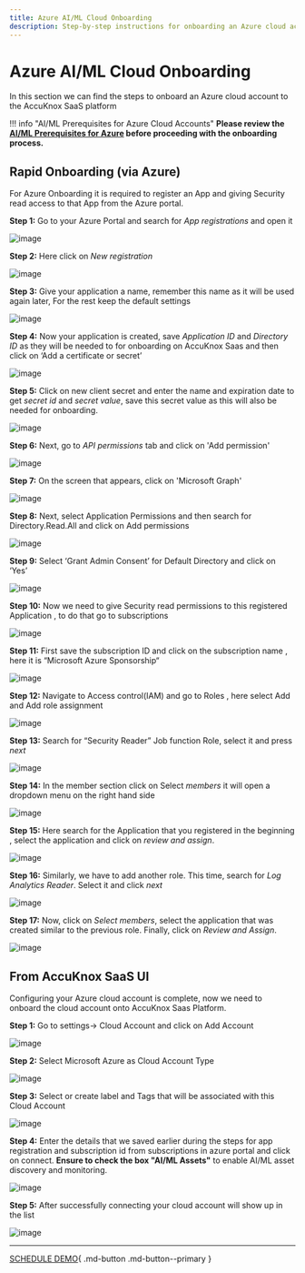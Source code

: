 ```yaml
---
title: Azure AI/ML Cloud Onboarding
description: Step-by-step instructions for onboarding an Azure cloud account and AI/ML assets within it to AccuKnox SaaS for automated security management.
---
```


# Azure AI/ML Cloud Onboarding

In this section we can find the steps to onboard an Azure cloud account to the AccuKnox SaaS platform

!!! info "AI/ML Prerequisites for Azure Cloud Accounts"
    **Please review the [AI/ML Prerequisites for Azure](https://help.accuknox.com/how-to/cspm-prereq-azure/#aiml-security-prerequisites-for-azure-cloud-accounts) before proceeding with the onboarding process.**

## **Rapid Onboarding (via Azure)**

For Azure Onboarding it is required to register an App and giving Security read access to that App from the Azure portal.

**Step 1:** Go to your Azure Portal and search for *App registrations* and open it

![image](images/azure1.png)

**Step 2:** Here click on *New registration*

![image](images/azure2.png)

**Step 3:** Give your application a name, remember this name as it will be used again later, For the rest keep the default settings

![image](images/azure3.png)

**Step 4:** Now your application is created,  save *Application ID* and *Directory ID* as they will be needed to for onboarding on AccuKnox Saas and then click on ‘Add a certificate or secret’

![image](images/azure4.png)

**Step 5:** Click on new client secret and enter the name and expiration date to get *secret id* and *secret value*, save this secret value as this will also be needed for onboarding.

![image](images/azure5.png)

**Step 6:** Next, go to *API permissions* tab and click on 'Add  permission'

![image](images/azure5-0.png)

**Step 7:** On the screen that appears, click on 'Microsoft Graph'

![image](images/azure5-1.png)

**Step 8:** Next, select Application Permissions and then search for Directory.Read.All and click on Add permissions

![image](images/azure5-2.png)

**Step 9:** Select ‘Grant Admin Consent’ for Default Directory and click on ‘Yes’

![image](images/azure5-3.png)

**Step 10:** Now we need to give Security read permissions to this registered Application , to do that go to subscriptions

![image](images/azure6.png)

**Step 11:** First save the subscription ID and click on the subscription name , here it is “Microsoft Azure Sponsorship“

![image](images/azure7.png)

**Step 12:** Navigate to Access control(IAM) and go to Roles , here select Add and Add role assignment

![image](images/azure8.png)

**Step 13:** Search for “Security Reader” Job function Role, select it and press *next*

![image](images/azure9.png)

**Step 14:** In the member section click on Select *members* it will open a dropdown menu on the right hand side

![image](images/azure10.png)

**Step 15:** Here search for the Application that you registered in the beginning , select the application and click on *review and assign*.

![image](images/azure11.png)

**Step 16:** Similarly, we have to add another role. This time, search for *Log Analytics Reader*. Select it and click *next*

![image](images/azure11-0.png)

**Step 17:** Now, click on *Select members*, select the application that was created similar to the previous role. Finally, click on *Review and Assign*.

![image](images/azure11-1.png)

## **From AccuKnox SaaS UI**

Configuring your Azure cloud account is complete, now we need to onboard the cloud account onto AccuKnox Saas Platform.

**Step 1:** Go to settings→ Cloud Account and click on Add Account

![image](images/azure12.png)

**Step 2:** Select Microsoft Azure as Cloud Account Type

![image](images/azure13.png)

**Step 3:** Select or create label and Tags that will be associated with this Cloud Account

![image](images/azure14.png)

**Step 4:** Enter the details that we saved earlier during the steps for app registration and subscription id from subscriptions in azure portal and click on connect. **Ensure to check the box "AI/ML Assets"** to enable AI/ML asset discovery and monitoring.

![image](images/ai-checkbox.png)

**Step 5:** After successfully connecting your cloud account will show up in the list

![image](images/azure16.png)

- - -
[SCHEDULE DEMO](https://www.accuknox.com/contact-us){ .md-button .md-button--primary }

